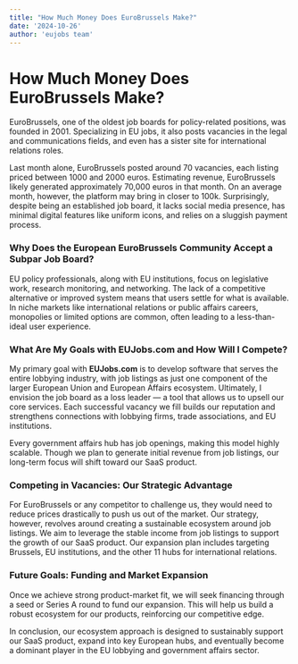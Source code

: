 ```yaml
---
title: "How Much Money Does EuroBrussels Make?"
date: '2024-10-26'
author: 'eujobs team'
---
```

# How Much Money Does EuroBrussels Make?

EuroBrussels, one of the oldest job boards for policy-related positions, was founded in 2001. Specializing in EU jobs, it also posts vacancies in the legal and communications fields, and even has a sister site for international relations roles.

Last month alone, EuroBrussels posted around 70 vacancies, each listing priced between 1000 and 2000 euros. Estimating revenue, EuroBrussels likely generated approximately 70,000 euros in that month. On an average month, however, the platform may bring in closer to 100k. Surprisingly, despite being an established job board, it lacks social media presence, has minimal digital features like uniform icons, and relies on a sluggish payment process.

### Why Does the European EuroBrussels Community Accept a Subpar Job Board?
EU policy professionals, along with EU institutions, focus on legislative work, research monitoring, and networking. The lack of a competitive alternative or improved system means that users settle for what is available. In niche markets like international relations or public affairs careers, monopolies or limited options are common, often leading to a less-than-ideal user experience.

### What Are My Goals with EUJobs.com and How Will I Compete?
My primary goal with **EUJobs.com** is to develop software that serves the entire lobbying industry, with job listings as just one component of the larger European Union and European Affairs ecosystem. Ultimately, I envision the job board as a loss leader — a tool that allows us to upsell our core services. Each successful vacancy we fill builds our reputation and strengthens connections with lobbying firms, trade associations, and EU institutions.

Every government affairs hub has job openings, making this model highly scalable. Though we plan to generate initial revenue from job listings, our long-term focus will shift toward our SaaS product.

### Competing in Vacancies: Our Strategic Advantage
For EuroBrussels or any competitor to challenge us, they would need to reduce prices drastically to push us out of the market. Our strategy, however, revolves around creating a sustainable ecosystem around job listings. We aim to leverage the stable income from job listings to support the growth of our SaaS product. Our expansion plan includes targeting Brussels, EU institutions, and the other 11 hubs for international relations.

### Future Goals: Funding and Market Expansion
Once we achieve strong product-market fit, we will seek financing through a seed or Series A round to fund our expansion. This will help us build a robust ecosystem for our products, reinforcing our competitive edge.

In conclusion, our ecosystem approach is designed to sustainably support our SaaS product, expand into key European hubs, and eventually become a dominant player in the EU lobbying and government affairs sector.
